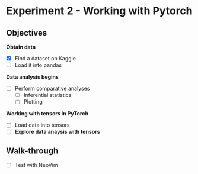 # Experiment 2 - Working with Pytorch
## Objectives
**Obtain data**
- [X] Find a dataset on Kaggle
- [ ] Load it into pandas

**Data analysis begins**
- [ ] Perform comparative analyses
  - [ ] Inferential statistics
  - [ ] Plotting

**Working with tensors in PyTorch**
- [ ] Load data into tensors
- [ ] **Explore data anaysis with tensors**

## Walk-through
- [ ] Test with NeoVim
